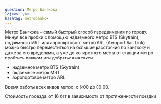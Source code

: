 ```yaml
---
question: Метро Бангкока
ldjson: yes
hashtag: metrobankok
---
```


Метро Бангкока – самый быстрый способ передвижения по городу. Минуя все пробки с помощью надземного метро BTS (Skytrain), подземного MRT или аэропортового метро ARL (Aeroport Rail Link) можно быстро переместиться на большие расстояния по Бангкоку и даже за его пределами, а уже до конкретного места от станции метро пройтись пешком или добраться на такси. 

* надземное метро BTS (Skytrain)
* подземное метро MRT
* аэропортовое метро ARL

Время работы всех видов метро: с 6:00 до 00:00.

Стоимость проезда: от 16 бат в зависимости от протяженности поездки
